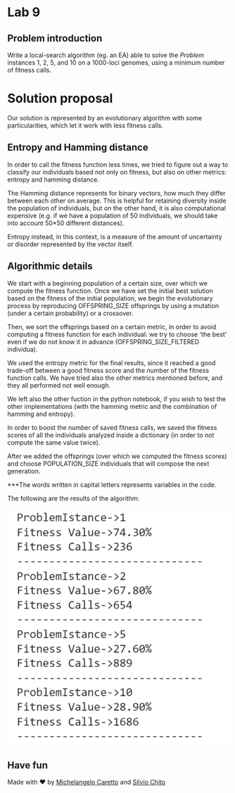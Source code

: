 # Lab 9 

## Problem introduction
Write a local-search algorithm (eg. an EA) able to solve the *Problem* instances 1, 2, 5, and 10 on a 1000-loci genomes, using a minimum number of fitness calls.

# Solution proposal
Our solution is represented by an evolutionary algorithm with some particularities, which let it work with less fitness calls.

## Entropy and Hamming distance
In order to call the fitness function less times, we tried to figure out a way to classify our individuals based not only on fitness, but also on other metrics: entropy and hamming distance.

The Hamming distance represents for binary vectors, how much they differ between each other on average. This is helpful for retaining diversity inside the population of individuals, but on the other hand, it is also computational expensive (e.g. if we have a population of 50 individuals, we should take into account 50*50 different distances).

Entropy instead, in this context, is a measure of the amount of uncertainty or disorder represented by the vector itself.

## Algorithmic details

We start with a beginning population of a certain size, over which we compute the fitness function. Once we have set the initial best solution based on the fitness of the initial population, we begin the evolutionary process by reproducing OFFSPRING_SIZE offsprings by using a mutation (under a certain probability) or a crossover. 

Then, we sort the offsprings based on a certain metric, in order to avoid computing a fitness function for each individual: we try to choose 'the best' even if we do not know it in advance (OFFSPRING_SIZE_FILTERED individua).

We used the entropy metric for the final results, since it reached a good trade-off between a good fitness score and the number of the fitness function calls. 
We have tried also the other metrics mentioned before, and they all performed not well enough.

We left also the other fuction in the python notebook, if you wish to test the other implementations (with the hamming metric and the combination of hamming and entropy).

In order to boost the number of saved fitness calls, we saved the fitness scores of all the individuals analyzed inside a dictionary (in order to not compute the same value twice).

After we added the offsprings (over which we computed the fitness scores) and choose POPULATION_SIZE individuals that will compose the next generation. 

***The words written in capital letters represents variables in the code.


The following are the results of the algorithm:

![Alt text](foto.png)





## Have fun
Made with ❤️ by [Michelangelo Caretto](https://github.com/rasenqt/computational_intelligence23_24) and [Silvio Chito](https://github.com/SilvioChito/computational_intelligence)

